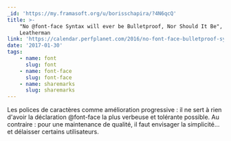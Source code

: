```yaml
---
_id: 'https://my.framasoft.org/u/borisschapira/?4N6qcQ'
title: >-
    "No @font-face Syntax will ever be Bulletproof, Nor Should It Be", Zach
    Leatherman
link: 'https://calendar.perfplanet.com/2016/no-font-face-bulletproof-syntax/'
date: '2017-01-30'
tags:
    - name: font
      slug: font
    - name: font-face
      slug: font-face
    - name: sharemarks
      slug: sharemarks
---
```


<div class="markdown"><p>Les polices de caractères comme amélioration progressive : il ne sert à rien d'avoir la déclaration @font-face la plus verbeuse et tolérante possible. Au contraire : pour une maintenance de qualité, il faut envisager la simplicité… et délaisser certains utilisateurs.
</p></div>
